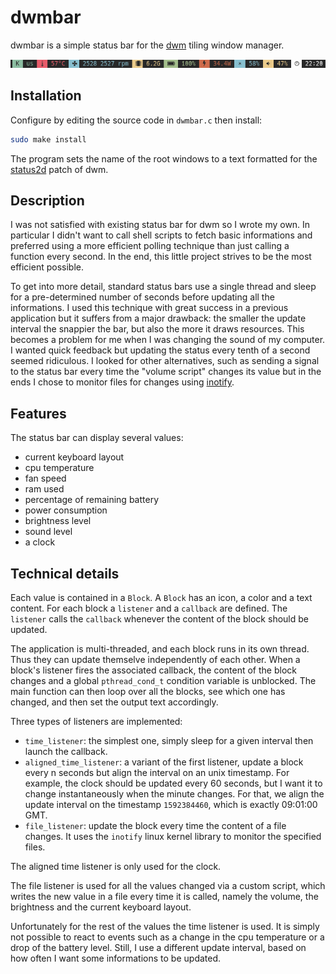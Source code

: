 # dwmbar

dwmbar is a simple status bar for the [dwm](https://dwm.suckless.org/) tiling window manager.

![](images/example.png)

## Installation

Configure by editing the source code in `dwmbar.c` then install:
```bash
sudo make install
```

The program sets the name of the root windows to a text formatted for the [status2d](https://dwm.suckless.org/patches/status2d/) patch of dwm.

## Description

I was not satisfied with existing status bar for dwm so I wrote my own. In particular I didn't want to call shell scripts to fetch basic informations and preferred using a more efficient polling technique than just calling a function every second. In the end, this little project strives to be the most efficient possible.

To get into more detail, standard status bars use a single thread and sleep for a pre-determined number of seconds before updating all the informations. I used this technique with great success in a previous application but it suffers from a major drawback: the smaller the update interval the snappier the bar, but also the more it draws resources. This becomes a problem for me when I was changing the sound of my computer. I wanted quick feedback but updating the status every tenth of a second seemed ridiculous. I looked for other alternatives, such as sending a signal to the status bar every time the "volume script" changes its value but in the ends I chose to monitor files for changes using [inotify](https://en.wikipedia.org/wiki/Inotify).


## Features

The status bar can display several values:

* current keyboard layout
* cpu temperature
* fan speed
* ram used
* percentage of remaining battery
* power consumption
* brightness level
* sound level
* a clock


## Technical details

Each value is contained in a `Block`. A `Block` has an icon, a color and a text content. For each block a `listener` and a `callback` are defined. The `listener` calls the `callback` whenever the content of the block should be updated.

The application is multi-threaded, and each block runs in its own thread. Thus they can update themselve independently of each other. When a block's listener fires the associated callback, the content of the block changes and a global `pthread_cond_t` condition variable is unblocked. The main function can then loop over all the blocks, see which one has changed, and then set the output text accordingly.

Three types of listeners are implemented:

* `time_listener`: the simplest one, simply sleep for a given interval then launch the callback.
* `aligned_time_listener`: a variant of the first listener, update a block every n seconds but align the interval on an unix timestamp. For example, the clock should be updated every 60 seconds, but I want it to change instantaneously when the minute changes. For that, we align the update interval on the timestamp `1592384460`, which is exactly 09:01:00 GMT.
* `file_listener`: update the block every time the content of a file changes. It uses the `inotify` linux kernel library to monitor the specified files.

The aligned time listener is only used for the clock.

The file listener is used for all the values changed via a custom script, which writes the new value in a file every time it is called, namely the volume, the brightness and the current keyboard layout.

Unfortunately for the rest of the values the time listener is used. It is simply not possible to react to events such as a change in the cpu temperature or a drop of the battery level. Still, I use a different update interval, based on how often I want some informations to be updated.
